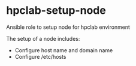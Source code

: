 # hpclab-setup-node
Ansible role to setup node for hpclab environment

The setup of a node includes:
* Configure host name and domain name
* Configure /etc/hosts
